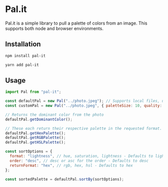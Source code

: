 # Pal.it

Pal.it is a simple library to pull a palette of colors from an image. This supports both node and browser environments.

## Installation

```bash
npm install pal-it
```

```bash
yarn add pal-it
```

## Usage

```javascript
import Pal from "pal-it";

const defaultPal = new Pal("../photo.jpeg"); // Supports local files, urls and an HTML img element.
const customPal = new Pal("../photo.jpeg", { paletteSize: 10, quality: 10 }); // Custom paletteSize and search quality can be added

// Returns the dominant color from the photo
defaultPal.getDominantColor();

// These each return their respective palette in the requested format.
defaultPal.getHexPalette();
defaultPal.getRGBPalette();
defaultPal.getHSLPalette();

const sortOptions = {
  format: "lightness", // hue, saturation, lightness - Defaults to lightness
  order: "desc", // desc or asc for the order - Defaults to desc
  returnFormat: "hex", // rgb, hex, hsl - Defaults to hex
};

const sortedPalette = defaultPal.sortBy(sortOptions);
```
